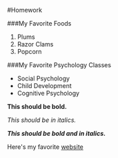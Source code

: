 <!--Make a title for your homework using the largest heading-->

#Homework

<!--Create an subtitle using a smaller heading for your favorite
foods-->

###My Favorite Foods

<!--Create an ordered list of your three favorite foods-->

1. Plums
2. Razor Clams
3. Popcorn

<!--Create an subtitle using a the same heading you used before\
for your favorite
psychology classes-->

###My Favorite Psychology Classes

<!--Create an unordered list of your three favorite psych classes-->

* Social Psychology
* Child Development
* Cognitive Psychology

<!--Make the following bold-->

**This should be bold.**

<!--Make the following italicized-->

*This should be in italics.*

<!--Make the following bold and italicized-->

***This should be bold and in italics.***

<!--Create a link to one of your favorite websites-->

Here's my favorite [website](https://www.pinterest.com/)

